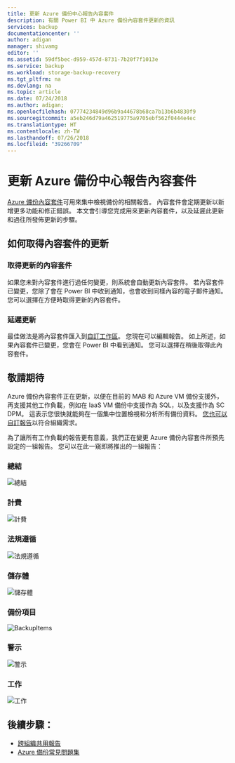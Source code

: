 ```yaml
---
title: 更新 Azure 備份中心報告內容套件
description: 有關 Power BI 中 Azure 備份內容套件更新的資訊
services: backup
documentationcenter: ''
author: adigan
manager: shivamg
editor: ''
ms.assetid: 59df5bec-d959-457d-8731-7b20f7f1013e
ms.service: backup
ms.workload: storage-backup-recovery
ms.tgt_pltfrm: na
ms.devlang: na
ms.topic: article
ms.date: 07/24/2018
ms.author: adigan;
ms.openlocfilehash: 07774234849d96b9a44678b68ca7b13b6b4830f9
ms.sourcegitcommit: a5eb246d79a462519775a9705ebf562f0444e4ec
ms.translationtype: HT
ms.contentlocale: zh-TW
ms.lasthandoff: 07/26/2018
ms.locfileid: "39266709"
---
```

# <a name="updating-azure-backup-central-reporting-content-pack"></a>更新 Azure 備份中心報告內容套件 

[Azure 備份內容套件](https://docs.microsoft.com/azure/backup/backup-azure-configure-reports#view-reports-in-power-bi)可用來集中檢視備份的相關報告。 內容套件會定期更新以新增更多功能和修正錯誤。 本文會引導您完成用來更新內容套件，以及延遲此更新和過往所發佈更新的步驟。

## <a name="how-to-get-updates-to-the-content-pack"></a>如何取得內容套件的更新

### <a name="to-get-the-updated-content-pack"></a>取得更新的內容套件
如果您未對內容套件進行過任何變更，則系統會自動更新內容套件。 若內容套件已變更，您除了會在 Power BI 中收到通知，也會收到同樣內容的電子郵件通知。 您可以選擇在方便時取得更新的內容套件。 

### <a name="to-delay-the-update"></a>延遲更新
最佳做法是將內容套件匯入到[自訂工作區](https://youtu.be/26zyOtyHPJM?t=1m57s)。 您現在可以編輯報告。
如上所述，如果內容套件已變更，您會在 Power BI 中看到通知。 您可以選擇在稍後取得此內容套件。 

## <a name="coming-soon"></a>敬請期待
   
Azure 備份內容套件正在更新，以便在目前的 MAB 和 Azure VM 備份支援外，再支援其他工作負載，例如在 IaaS VM 備份中支援作為 SQL，以及支援作為 SC DPM。 這表示您很快就能夠在一個集中位置檢視和分析所有備份資料。 [您也可以自訂報告](https://youtu.be/26zyOtyHPJM)以符合組織需求。

為了讓所有工作負載的報告更有意義，我們正在變更 Azure 備份內容套件所預先設定的一組報告。 您可以在此一窺即將推出的一組報告：

### <a name="summary"></a>總結
   
![總結](.\media\backup-azure-central-reporting\AzBackup-Central-Reporting-Summary.png)

### <a name="billing"></a>計費

![計費](.\media\backup-azure-central-reporting\AzBackup-Central-Reporting-Billing.png)

### <a name="compliance"></a>法規遵循

![法規遵循](.\media\backup-azure-central-reporting\AzBackup-Central-Reporting-Compliance.png)

### <a name="storage"></a>儲存體

![儲存體](.\media\backup-azure-central-reporting\AzBackup-Central-Reporting-Storage.png)

### <a name="backup-items"></a>備份項目
![BackupItems](.\media\backup-azure-central-reporting\AzBackup-Central-Reporting-BackupItem.png)

### <a name="alerts"></a>警示

![警示](.\media\backup-azure-central-reporting\AzBackup-Central-Reporting-Alerts.png)

### <a name="jobs"></a>工作

![工作](.\media\backup-azure-central-reporting\AzBackup-Central-Reporting-Jobs.png)
    

## <a name="next-steps"></a>後續步驟：

* [跨組織共用報告](https://youtu.be/26zyOtyHPJM)
* [Azure 備份常見問題集](backup-azure-backup-faq.md)
